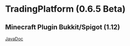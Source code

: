 # TradingPlatform (0.6.5 Beta)

## Minecraft Plugin Bukkit/Spigot (1.12)

[JavaDoc](https://zendalminecraft.github.io/TradingPlatform/)
